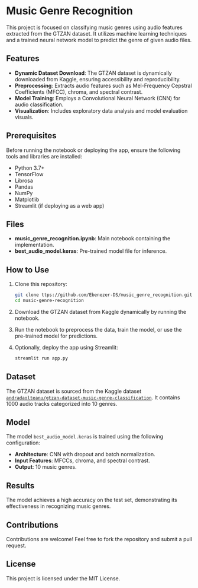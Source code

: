 
# Music Genre Recognition

This project is focused on classifying music genres using audio features extracted from the GTZAN dataset. 
It utilizes machine learning techniques and a trained neural network model to predict the genre of given audio files.

## Features

- **Dynamic Dataset Download**: The GTZAN dataset is dynamically downloaded from Kaggle, ensuring accessibility and reproducibility.
- **Preprocessing**: Extracts audio features such as Mel-Frequency Cepstral Coefficients (MFCC), chroma, and spectral contrast.
- **Model Training**: Employs a Convolutional Neural Network (CNN) for audio classification.
- **Visualization**: Includes exploratory data analysis and model evaluation visuals.

## Prerequisites

Before running the notebook or deploying the app, ensure the following tools and libraries are installed:

- Python 3.7+
- TensorFlow
- Librosa
- Pandas
- NumPy
- Matplotlib
- Streamlit (if deploying as a web app)

## Files

- **music_genre_recognition.ipynb**: Main notebook containing the implementation.
- **best_audio_model.keras**: Pre-trained model file for inference.

## How to Use

1. Clone this repository:
   ```bash
   git clone ttps://github.com/Ebenezer-DS/music_genre_recognition.git
   cd music-genre-recognition
   ```

2. Download the GTZAN dataset from Kaggle dynamically by running the notebook.

3. Run the notebook to preprocess the data, train the model, or use the pre-trained model for predictions.

4. Optionally, deploy the app using Streamlit:
   ```bash
   streamlit run app.py
   ```

## Dataset

The GTZAN dataset is sourced from the Kaggle dataset [`andradaolteanu/gtzan-dataset-music-genre-classification`](https://www.kaggle.com/andradaolteanu/gtzan-dataset-music-genre-classification). It contains 1000 audio tracks categorized into 10 genres.

## Model

The model `best_audio_model.keras` is trained using the following configuration:
- **Architecture**: CNN with dropout and batch normalization.
- **Input Features**: MFCCs, chroma, and spectral contrast.
- **Output**: 10 music genres.

## Results

The model achieves a high accuracy on the test set, demonstrating its effectiveness in recognizing music genres.

## Contributions

Contributions are welcome! Feel free to fork the repository and submit a pull request.

## License

This project is licensed under the MIT License.

